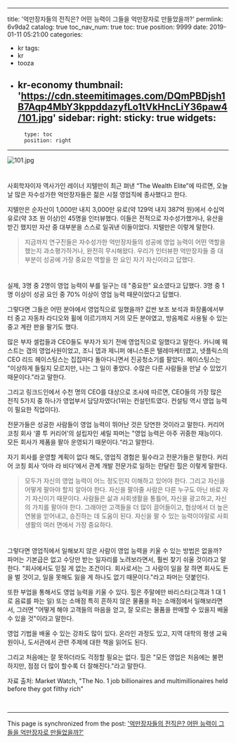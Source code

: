 
---
title: '억만장자들의 전직은? 어떤 능력이 그들을 억만장자로 만들었을까?'
permlink: 6v9da2
catalog: true
toc_nav_num: true
toc: true
position: 9999
date: 2019-01-11 05:21:00
categories:
- kr
tags:
- kr
- tooza
- kr-economy
thumbnail: 'https://cdn.steemitimages.com/DQmPBDjsh1B7Aqp4MbY3kppddazyfLo1tVkHncLiY36paw4/101.jpg'
sidebar:
    right:
        sticky: true
widgets:
    -
        type: toc
        position: right
---


![101.jpg](https://cdn.steemitimages.com/DQmPBDjsh1B7Aqp4MbY3kppddazyfLo1tVkHncLiY36paw4/101.jpg)
#
사회학자이자 역사가인 레이너 지텔만이 최근 펴낸 “The Wealth Elite”에 따르면, 오늘날 많은 자수성가한 억만장자들은 젊은 시절 영업직에 종사했다고 한다.

​지텔만은 순자산이 1,000만 내지 3,000만 유로(약 129억 내지 387억 원)에서 수십억 유로(약 3조 원 이상)인 45명을 인터뷰했다. 이들은 전적으로 자수성가했거나, 유산을 받긴 했지만 자산 중 대부분을 스스로 일궈낸 이들이었다. 지텔만은 이렇게 말한다.

>지금까지 연구진들은 자수성가한 억만장자들의 성공에 영업 능력이 어떤 역할을 했는지 과소평가하거나, 완전히 무시해왔다. 우리가 인터뷰한 억만장자들 중 대부분이 성공에 가장 중요한 역할을 한 요인 자기 자신이라고 답했다.
#
실제, 3명 중 2명이 영업 능력이 부를 일구는 데 "중요한" 요소였다고 답했다. 3명 중 1명 이상이 성공 요인 중 70% 이상이 영업 능력 때문이었다고 답했다.

​그렇다면 그들은 어떤 분야에서 영업직으로 일했을까? 값싼 보조 보석과 화장품에서부터 중고 자동차 라디오와 휠에 이르기까지 거의 모든 분야였고, 방음제로 사용될 수 있는 중고 계란 판을 팔기도 했다.

​많은 부자 셀럽들과 CEO들도 부자가 되기 전에 영업직으로 일했다고 말한다. 카니예 웨스트는 갭의 영업사원이었고, 조니 뎁과 제니퍼 애니스톤은 텔레마케터였고, 넷플릭스의 CEO 리드 헤이스팅스는 집집마다 돌아다니면서 진공청소기를 팔았다. 헤이스팅스는 "이상하게 들릴지 모르지만, 나는 그 일이 좋았다. 수많은 다른 사람들을 만날 수 있었기 때문이다."라고 말한다.

​그리고 링크드인에서 수천 명의 CEO를 대상으로 조사에 따르면, CEO들의 가장 많은 전직 5가지 중 하나가 영업부서 담당자였다(1위는 컨설턴트였다. 컨설팅 역시 영업 능력이 필요한 직업이다).

​전문가들은 성공한 사람들이 영업 능력이 뛰어난 것은 당연한 것이라고 말한다. 커리어 코칭 회사 ‘콜 투 커리어’의 설립자인 셰릴 파머는 "영업 능력은 아주 귀중한 재능이다. 모든 회사가 제품을 팔아 운영되기 때문이다.“라고 말한다.

​자기 회사를 운영할 계획이 없다 해도, 영업직 경험은 필수라고 전문가들은 말한다. 커리어 코칭 회사 ‘아마 라 비다’에서 관계 개발 전문가로 일하는 란달린 힐은 이렇게 말한다.

>모두가 자신의 영업 능력이 어느 정도인지 이해하고 있어야 한다. 그리고 자신을 어떻게 팔아야 할지 알아야 한다. 자신을 팔아줄 사람은 다른 누구도 아닌 바로 자기 자신이기 때문이다. 사람들은 삶과 사회생활을 통틀어, 자신을 광고하고, 자신의 가치를 팔아야 한다. 그래야만 고객들을 더 많이 끌어들이고, 협상에서 더 높은 연봉을 얻어내고, 승진하는 데 도움이 된다. 자신을 팔 수 있는 능력이야말로 사회생활의 여러 면에서 가장 중요하다. 
#
그렇다면 영업직에서 일해보지 않은 사람이 영업 능력을 키울 수 있는 방법은 없을까? 파머는 기본급은 없고 수당만 받는 일자리를 노려보라면서, 훨씬 찾기 쉬울 것이라고 말한다. "회사에서도 믿질 게 없는 조건이다. 회사로서는 그 사람이 일을 잘 하면 회사도 돈을 벌 것이고, 일을 못해도 잃을 게 하나도 없기 때문이다."라고 파머는 덧붙인다.

​또한 부업을 통해서도 영업 능력을 키울 수 있다. 힐은 주말에만 바리스타(고객과 1 대 1로 음료를 파는 일) 또는 소매점 특히 흔하지 않은 물품을 파는 소매점에서 일해보라면서, 그러면 "어떻게 해야 고객들의 마음을 얻고, 잘 모르는 물품을 판매할 수 있을지 배울 수 있을 것"이라고 말한다.

​영업 기법을 배울 수 있는 강좌도 많이 있다. 온라인 과정도 있고, 지역 대학의 평생 교육원이나, 도서관에서 관련 주제에 대한 책을 읽어도 된다.

​그리고 처음에는 잘 못하더라도 걱정할 필요는 없다. 힐은 "모든 영업은 처음에는 불편하지만, 점점 더 많이 할수록 더 잘해진다."라고 말한다.

자료 출처: Market Watch, "The No. 1 job billionaires and multimillionaires held before they got filthy rich"

​

- - -

This page is synchronized from the post: ['억만장자들의 전직은? 어떤 능력이 그들을 억만장자로 만들었을까?'](https://steemit.com/@pius.pius/6v9da2)
